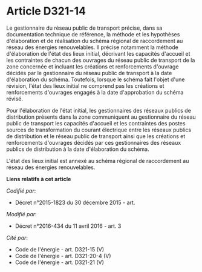 # Article D321-14

Le gestionnaire du réseau public de transport précise, dans sa documentation technique de référence, la méthode et les
hypothèses d'élaboration et de réalisation du schéma régional de raccordement au réseau des énergies renouvelables. Il
précise notamment la méthode d'élaboration de l'état des lieux initial, décrivant les capacités d'accueil et les contraintes
de chacun des ouvrages du réseau public de transport de la zone concernée et incluant les créations et renforcements
d'ouvrage décidés par le gestionnaire du réseau public de transport à la date d'élaboration du schéma. Toutefois, lorsque le
schéma fait l'objet d'une révision, l'état des lieux initial ne comprend pas les créations et renforcements d'ouvrages
engagés à la date d'approbation du schéma révisé.

Pour l'élaboration de l'état initial, les gestionnaires des réseaux publics de distribution présents dans la zone
communiquent au gestionnaire du réseau public de transport les capacités d'accueil et les contraintes des postes sources de
transformation du courant électrique entre les réseaux publics de distribution et le réseau public de transport ainsi que les
créations et renforcements d'ouvrages décidés par ces gestionnaires des réseaux publics de distribution à la date
d'élaboration du schéma.

L'état des lieux initial est annexé au schéma régional de raccordement au réseau des énergies renouvelables.

**Liens relatifs à cet article**

_Codifié par_:

  - Décret n°2015-1823 du 30 décembre 2015 - art.

_Modifié par_:

  - Décret n°2016-434 du 11 avril 2016 - art. 3

_Cité par_:

  - Code de l'énergie - art. D321-15 (V)
  - Code de l'énergie - art. D321-20-4 (V)
  - Code de l'énergie - art. D321-21 (V)
